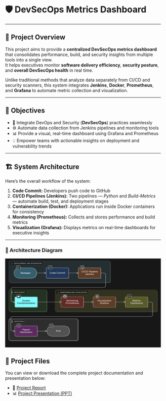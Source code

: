 # 🛡️ DevSecOps Metrics Dashboard

---

## 📌 Project Overview

This project aims to provide a **centralized DevSecOps metrics dashboard** that consolidates performance, build, and security insights from multiple tools into a single view.  
It helps executives monitor **software delivery efficiency**, **security posture**, and **overall DevSecOps health** in real time.

Unlike traditional methods that analyze data separately from CI/CD and security scanners, this system integrates **Jenkins**, **Docker**, **Prometheus**, and **Grafana** to automate metric collection and visualization.

---

## 🎯 Objectives

- 🔗 Integrate DevOps and Security (**DevSecOps**) practices seamlessly  
- ⚙️ Automate data collection from Jenkins pipelines and monitoring tools  
- 📊 Provide a visual, real-time dashboard using Grafana and Prometheus  
- 💡 Empower teams with actionable insights on deployment and vulnerability trends  

---

## 🏗️ System Architecture

Here’s the overall workflow of the system:

1. **Code Commit:** Developers push code to GitHub  
2. **CI/CD Pipelines (Jenkins):** Two pipelines — *Python* and *Build-Metrics* — automate build, test, and deployment stages  
3. **Containerization (Docker):** Applications run inside Docker containers for consistency  
4. **Monitoring (Prometheus):** Collects and stores performance and build metrics  
5. **Visualization (Grafana):** Displays metrics on real-time dashboards for executive insights  

---

### 🧩 Architecture Diagram
![Architecture Diagram](architecture-diagram.png)

## 📎 Project Files

You can view or download the complete project documentation and presentation below:

- 📘 [Project Report](./DEVOPS_REPORT(1).pdf)
- 📊 [Project Presentation (PPT)](./devops.pptx)


